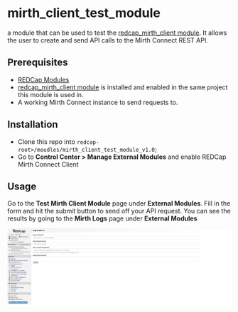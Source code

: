 # mirth_client_test_module
a module that can be used to test the [redcap_mirth_client module](https://github.com/ctsit/redcap_mirth_client). It allows the user to create and send API calls to the Mirth Connect REST API.

## Prerequisites
- [REDCap Modules](https://github.com/vanderbilt/redcap-external-modules)
- [redcap_mirth_client module](https://github.com/ctsit/redcap_mirth_client) is installed and enabled in the same project this module is used in.
- A working Mirth Connect instance to send requests to.

## Installation
- Clone this repo into `redcap-root>/moudles/mirth_client_test_module_v1.0`;
- Go to **Control Center > Manage External Modules** and enable REDCap Mirth Connect Client

## Usage
Go to the **Test Mirth Client Module** page under **External Modules**. Fill in the form and hit the submit button to send off your API request. You can see the results by going to the **Mirth Logs** page under **External Modules**

![Screenshot of the form this module provides](/img/form.png)
